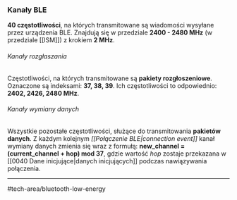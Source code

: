 ### Kanały BLE
**40 częstotliwości**, na których transmitowane są wiadomości wysyłane przez urządzenia BLE.
Znajdują się w przedziale **2400 - 2480 MHz** (w przedziale [[ISM]]) z krokiem **2 MHz**.

###### Kanały rozgłaszania
Częstotliwości, na których transmitowane są **pakiety rozgłoszeniowe**. 
Oznaczone są indeksami: **37, 38, 39**.
Ich częstotliwości to odpowiednio: **2402, 2426, 2480 MHz**.

###### Kanały wymiany danych
Wszystkie pozostałe częstotliwości, służące do transmitowania **pakietów danych**.
Z każdym kolejnym *[[Połączenie BLE|connection event]]* kanał wymiany danych zmienia się wraz z formułą:
**new_channel = (current_channel + hop) mod 37**,
gdzie wartość *hop* zostaje przekazana w [[0040 Dane inicjujące|danych inicjujących]] podczas nawiązywania połączenia.

---
#tech-area/bluetooth-low-energy 
